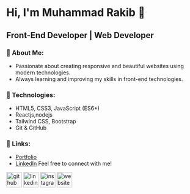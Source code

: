 # Hi, I'm Muhammad Rakib 👋

## Front-End Developer | Web Developer

### 🚀 About Me:
- Passionate about creating responsive and beautiful websites using modern technologies.
- Always learning and improving my skills in front-end technologies.

### 🔧 Technologies:
- HTML5, CSS3, JavaScript (ES6+)
- Reactjs,nodejs
- Tailwind CSS, Bootstrap
- Git & GitHub

### 🔗 Links:
- [Portfolio](https://your-portfolio-link.com)
- [LinkedIn](https://www.linkedin.com/in/muhammad-rakib2299)
Feel free to connect with me!

[<img src='https://cdn.jsdelivr.net/npm/simple-icons@3.0.1/icons/github.svg' alt='github' height='40'>](https://github.com/muhmmadrakib2299)  [<img src='https://cdn.jsdelivr.net/npm/simple-icons@3.0.1/icons/linkedin.svg' alt='linkedin' height='40'>](https://www.linkedin.com/in/https://www.linkedin.com/in/md-rakib-1628a9207//)  [<img src='https://cdn.jsdelivr.net/npm/simple-icons@3.0.1/icons/instagram.svg' alt='instagram' height='40'>](https://www.instagram.com/rakib.5531/)  [<img src='https://cdn.jsdelivr.net/npm/simple-icons@3.0.1/icons/icloud.svg' alt='website' height='40'>](https://devmdrakib.com/)

